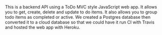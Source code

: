 This is a backend API using a ToDo MVC style JavaScript web app.
It allows you to get, create, delete and update to do items.
It also allows you to group todo items as completed or active.
We created a Postgres database then converted it to a cloud database so that we could have it run CI with Travis and hosted the web app with Heroku. 
